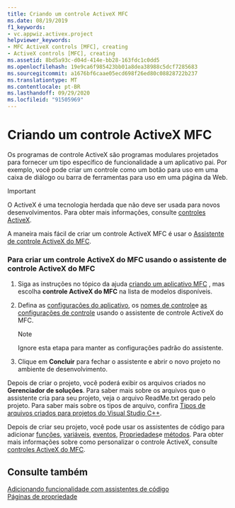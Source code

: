 ```yaml
---
title: Criando um controle ActiveX MFC
ms.date: 08/19/2019
f1_keywords:
- vc.appwiz.activex.project
helpviewer_keywords:
- MFC ActiveX controls [MFC], creating
- ActiveX controls [MFC], creating
ms.assetid: 8bd5a93c-d04d-414e-bb28-163fdc1c0dd5
ms.openlocfilehash: 19e9ca6f985423bb01a8dea38988c5dcf7285683
ms.sourcegitcommit: a1676bf6caae05ecd698f26ed80c08828722b237
ms.translationtype: MT
ms.contentlocale: pt-BR
ms.lasthandoff: 09/29/2020
ms.locfileid: "91505969"
---
```

# <a name="creating-an-mfc-activex-control"></a>Criando um controle ActiveX MFC

Os programas de controle ActiveX são programas modulares projetados para fornecer um tipo específico de funcionalidade a um aplicativo pai. Por exemplo, você pode criar um controle como um botão para uso em uma caixa de diálogo ou barra de ferramentas para uso em uma página da Web.

>[!IMPORTANT]
> O ActiveX é uma tecnologia herdada que não deve ser usada para novos desenvolvimentos. Para obter mais informações, consulte [controles ActiveX](../activex-controls.md).

A maneira mais fácil de criar um controle ActiveX MFC é usar o [Assistente de controle ActiveX do MFC](../../mfc/reference/mfc-activex-control-wizard.md).

### <a name="to-create-an-mfc-activex-control-using-the-mfc-activex-control-wizard"></a>Para criar um controle ActiveX do MFC usando o assistente de controle ActiveX do MFC

1. Siga as instruções no tópico da ajuda [criando um aplicativo MFC](creating-an-mfc-application.md) , mas escolha **controle ActiveX do MFC** na lista de modelos disponíveis.

1. Defina as [configurações do aplicativo](../../mfc/reference/application-settings-mfc-activex-control-wizard.md), os [nomes de controle](../../mfc/reference/control-names-mfc-activex-control-wizard.md)e [as configurações de controle](../../mfc/reference/control-settings-mfc-activex-control-wizard.md) usando o assistente de controle ActiveX do MFC.

    > [!NOTE]
    >  Ignore esta etapa para manter as configurações padrão do assistente.

1. Clique em **Concluir** para fechar o assistente e abrir o novo projeto no ambiente de desenvolvimento.

Depois de criar o projeto, você poderá exibir os arquivos criados no **Gerenciador de soluções**. Para saber mais sobre os arquivos que o assistente cria para seu projeto, veja o arquivo ReadMe.txt gerado pelo projeto. Para saber mais sobre os tipos de arquivo, confira [Tipos de arquivos criados para projetos do Visual Studio C++](../../build/reference/file-types-created-for-visual-cpp-projects.md).

Depois de criar seu projeto, você pode usar os assistentes de código para adicionar [funções](../../ide/adding-a-member-function-visual-cpp.md#add-member-function-wizard), [variáveis](../../ide/adding-a-member-variable-visual-cpp.md#add-member-variable-wizard), [eventos](../../ide/adding-an-event-visual-cpp.md#add-event-wizard), [Propriedades](../../ide/adding-a-property-visual-cpp.md#names-add-property-wizard)e [métodos](../../ide/adding-a-method-visual-cpp.md#add-method-wizard). Para obter mais informações sobre como personalizar o controle ActiveX, consulte [controles ActiveX do MFC](../../mfc/mfc-activex-controls.md).

## <a name="see-also"></a>Consulte também

[Adicionando funcionalidade com assistentes de código](../../ide/adding-functionality-with-code-wizards-cpp.md)<br/>
[Páginas de propriedade](../../build/reference/property-pages-visual-cpp.md)
